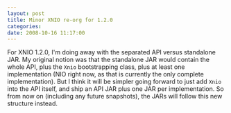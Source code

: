 ```yaml
---
layout: post
title: Minor XNIO re-org for 1.2.0
categories: 
date: 2008-10-16 11:17:00
---
```

 For XNIO 1.2.0, I'm doing away with the separated API versus standalone JAR. My original notion was that the standalone JAR would contain the whole API, plus the `Xnio` bootstrapping class, plus at least one implementation (NIO right now, as that is currently the only complete implementation). But I think it will be simpler going forward to just add `Xnio` into the API itself, and ship an API JAR plus one JAR per implementation. So from now on (including any future snapshots), the JARs will follow this new structure instead.